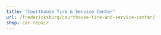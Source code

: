```yaml
---
title: "Courthouse Tire & Service Center"
url: /fredericksburg/courthouse-tire-and-service-center/
shop: car repair
---
```

